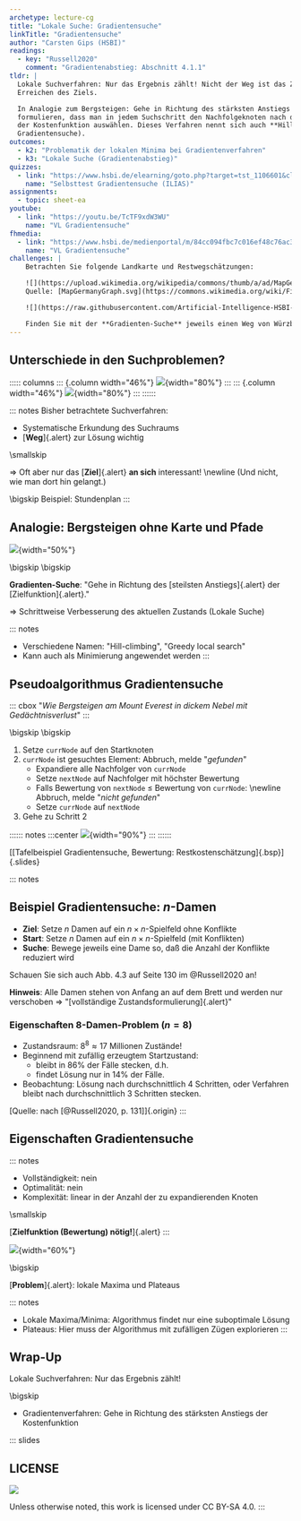 ```yaml
---
archetype: lecture-cg
title: "Lokale Suche: Gradientensuche"
linkTitle: "Gradientensuche"
author: "Carsten Gips (HSBI)"
readings:
  - key: "Russell2020"
    comment: "Gradientenabstieg: Abschnitt 4.1.1"
tldr: |
  Lokale Suchverfahren: Nur das Ergebnis zählt! Nicht der Weg ist das Ziel, sondern nur das
  Erreichen des Ziels.

  In Analogie zum Bergsteigen: Gehe in Richtung des stärksten Anstiegs kann man die Suche so
  formulieren, dass man in jedem Suchschritt den Nachfolgeknoten nach dem stärksten Anstieg
  der Kostenfunktion auswählen. Dieses Verfahren nennt sich auch **Hill-Climbing** (bzw.
  Gradientensuche).
outcomes:
  - k2: "Problematik der lokalen Minima bei Gradientenverfahren"
  - k3: "Lokale Suche (Gradientenabstieg)"
quizzes:
  - link: "https://www.hsbi.de/elearning/goto.php?target=tst_1106601&client_id=FH-Bielefeld"
    name: "Selbsttest Gradientensuche (ILIAS)"
assignments:
  - topic: sheet-ea
youtube:
  - link: "https://youtu.be/TcTF9xdW3WU"
    name: "VL Gradientensuche"
fhmedia:
  - link: "https://www.hsbi.de/medienportal/m/84cc094fbc7c016ef48c76ac38c0e13cb2ca06dea4843658b362ba917c595f4ba90d4be19bd6374cae8ea7ca0d241a522e93dd099fd735c03668e106e85557ed"
    name: "VL Gradientensuche"
challenges: |
    Betrachten Sie folgende Landkarte und Restwegschätzungen:

    ![](https://upload.wikimedia.org/wikipedia/commons/thumb/a/ad/MapGermanyGraph.svg/476px-MapGermanyGraph.svg.png)
    Quelle: [MapGermanyGraph.svg](https://commons.wikimedia.org/wiki/File:MapGermanyGraph.svg) by [Regnaron](https://de.wikipedia.org/wiki/Benutzer:Regnaron) and [Jahobr](https://commons.wikimedia.org/wiki/User:Jahobr) on Wikimedia Commons ([Public Domain](https://en.wikipedia.org/wiki/en:public_domain))

    ![](https://raw.githubusercontent.com/Artificial-Intelligence-HSBI-TDU/KI-Vorlesung/master/lecture/searching/images/challenge.png)

    Finden Sie mit der **Gradienten-Suche** jeweils einen Weg von Würzburg nach München. Vergleichen Sie das Ergebnis mit der Best-First-Suche.
---
```



## Unterschiede in den Suchproblemen?

::::: columns
::: {.column width="46%"}
![](images/graph.png){width="80%"}
:::
::: {.column width="46%"}
![](images/screenshot_stundenplan.png){width="80%"}
:::
::::::


::: notes
Bisher betrachtete Suchverfahren:

*   Systematische Erkundung des Suchraums
*   [**Weg**]{.alert} zur Lösung wichtig

\smallskip

=> Oft aber nur das [**Ziel**]{.alert} **an sich** interessant! \newline
(Und nicht, wie man dort hin gelangt.)

\bigskip
Beispiel: Stundenplan
:::


## Analogie: Bergsteigen ohne Karte und Pfade

![](images/hill-climbing.png){width="50%"}

\bigskip
\bigskip

**Gradienten-Suche**:
"Gehe in Richtung des [steilsten Anstiegs]{.alert} der [Zielfunktion]{.alert}."

=> Schrittweise Verbesserung des aktuellen Zustands (Lokale Suche)

::: notes
*   Verschiedene Namen: "Hill-climbing", "Greedy local search"
*   Kann auch als Minimierung angewendet werden
:::


## Pseudoalgorithmus Gradientensuche

::: cbox
"*Wie Bergsteigen am Mount Everest in dickem Nebel mit Gedächtnisverlust*"
:::

\bigskip
\bigskip

1.  Setze `currNode` auf den Startknoten
2.  `currNode` ist gesuchtes Element: Abbruch, melde "*gefunden*"
    -   Expandiere alle Nachfolger von `currNode`
    -   Setze `nextNode` auf Nachfolger mit höchster Bewertung
    -   Falls Bewertung von `nextNode` $\leq$ Bewertung von `currNode`: \newline
        Abbruch, melde "*nicht gefunden*"
    -   Setze `currNode` auf `nextNode`
3.  Gehe zu Schritt 2

:::::: notes
:::center
![](images/tafelbeispiel.png){width="90%"}
:::
::::::

[[Tafelbeispiel Gradientensuche, Bewertung: Restkostenschätzung]{.bsp}]{.slides}


::: notes
## Beispiel Gradientensuche: $n$-Damen

*   **Ziel**: Setze $n$ Damen auf ein $n \times n$-Spielfeld ohne Konflikte
*   **Start**: Setze $n$ Damen auf ein $n \times n$-Spielfeld (mit Konflikten)
*   **Suche**: Bewege jeweils eine Dame so, daß die Anzahl der Konflikte reduziert wird

Schauen Sie sich auch Abb. 4.3 auf Seite 130 im @Russell2020 an!

**Hinweis**: Alle Damen stehen von Anfang an auf dem Brett und werden nur verschoben
=> "[vollständige Zustandsformulierung]{.alert}"

### Eigenschaften 8-Damen-Problem ($n=8$)

*   Zustandsraum: $8^8 \approx 17$ Millionen Zustände!
*   Beginnend mit zufällig erzeugtem Startzustand:
    *   bleibt in 86% der Fälle stecken, d.h.
    *   findet Lösung nur in 14% der Fälle.
*   Beobachtung: Lösung nach durchschnittlich 4 Schritten, oder Verfahren bleibt
    nach durchschnittlich 3 Schritten stecken.

[Quelle: nach [@Russell2020, p. 131]]{.origin}
:::


## Eigenschaften Gradientensuche

::: notes
*   Vollständigkeit: nein
*   Optimalität: nein
*   Komplexität: linear in der Anzahl der zu expandierenden Knoten

\smallskip

[**Zielfunktion (Bewertung) nötig!**]{.alert}
:::

![](images/hill-climbing.png){width="60%"}

\bigskip

[**Problem**]{.alert}: lokale Maxima und Plateaus

::: notes
*   Lokale Maxima/Minima: Algorithmus findet nur eine suboptimale Lösung
*   Plateaus: Hier muss der Algorithmus mit zufälligen Zügen explorieren
:::


## Wrap-Up

Lokale Suchverfahren: Nur das Ergebnis zählt!

\bigskip

*   Gradientenverfahren: Gehe in Richtung des stärksten Anstiegs der
    Kostenfunktion







<!-- DO NOT REMOVE - THIS IS A LAST SLIDE TO INDICATE THE LICENSE AND POSSIBLE EXCEPTIONS (IMAGES, ...). -->
::: slides
## LICENSE
![](https://licensebuttons.net/l/by-sa/4.0/88x31.png)

Unless otherwise noted, this work is licensed under CC BY-SA 4.0.
:::

